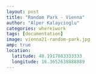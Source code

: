 ```yaml
---
layout: post
title: "Random Park - Vienna"
author: "Alper Kalaycioglu"
categories: whereiwork
tags: [documentation]
image: vienna21-random-park.jpg
amp: true
location:
  latitude: 48.1917083333333
  longitude: 16.3652638888889
---
```

